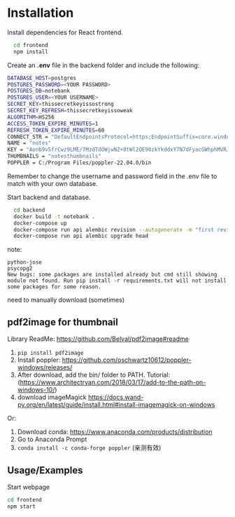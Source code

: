 # Installation

Install dependencies for React frontend.

```bash
  cd frontend
  npm install
```

Create an **.env** file in the backend folder and include the following:

```bash
DATABASE_HOST=postgres
POSTGRES_PASSWORD=<YOUR PASSWORD>
POSTGRES_DB=notebank
POSTGRES_USER=<YOUR USERNAME>
SECRET_KEY=thissecretkeyissostrong
SECRET_KEY_REFRESH=thissecretkeyissoweak
ALGORITHM=HS256
ACCESS_TOKEN_EXPIRE_MINUTES=1
REFRESH_TOKEN_EXPIRE_MINUTES=60
CONNECT_STR = "DefaultEndpointsProtocol=https;EndpointSuffix=core.windows.net;AccountName=notewebapp;AccountKey=Aonb9v5frCwz9LME/7MzdTdOWjwNZ+8tWl2QE90zkYkddxY7N7dFyacGWhphMVRJh7KpXziwOsQK+ASt/7dbUg==;BlobEndpoint=https://notewebapp.blob.core.windows.net/;FileEndpoint=https://notewebapp.file.core.windows.net/;QueueEndpoint=https://notewebapp.queue.core.windows.net/;TableEndpoint=https://notewebapp.table.core.windows.net/"
NAME = "notes"
KEY = "Aonb9v5frCwz9LME/7MzdTdOWjwNZ+8tWl2QE90zkYkddxY7N7dFyacGWhphMVRJh7KpXziwOsQK+ASt/7dbUg=="
THUMBNAILS = "notesthumbnails"
POPPLER = C:/Program Files/poppler-22.04.0/bin
```

Remember to change the username and password field in the .env file to match with your own database.

Start backend and database.

```bash
  cd backend
  docker build -t notebank .
  docker-compose up
  docker-compose run api alembic revision --autogenerate -m "first revision"
  docker-compose run api alembic upgrade head
```

note:

```
python-jose
psycopg2
New bugs: some packages are installed already but cmd still showing module not found. Run pip install -r requirements.txt will not install some packages for some reason.
```

need to manually download (sometimes)

## pdf2image for thumbnail

Library ReadMe: https://github.com/Belval/pdf2image#readme

1. `pip install pdf2image`
2. Install poppler: https://github.com/oschwartz10612/poppler-windows/releases/
3. After download, add the bin/ folder to PATH. Tutorial:(https://www.architectryan.com/2018/03/17/add-to-the-path-on-windows-10/)
4. download imageMagick https://docs.wand-py.org/en/latest/guide/install.html#install-imagemagick-on-windows

Or:

1. Download conda: https://www.anaconda.com/products/distribution
2. Go to Anaconda Prompt
3. `conda install -c conda-forge poppler`
   (亲测有效)

## Usage/Examples

Start webpage

```bash
cd frontend
npm start
```

